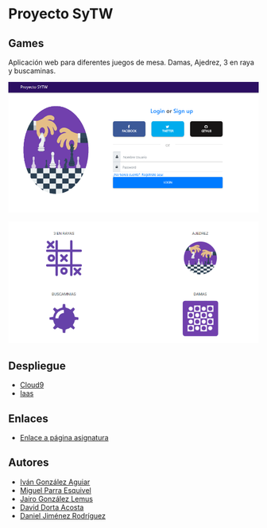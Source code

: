 
# Proyecto SyTW

## Games

Aplicación web para diferentes juegos de mesa. Damas, Ajedrez, 3 en raya y buscaminas.

 ![](/public/img/readme/login.png)
 
 ![](/public/img/readme/juegos.png)


## Despliegue
* [Cloud9]()
* [Iaas]()


## Enlaces
* [Enlace a página asignatura](https://campusvirtual.ull.es/1718/course/view.php?id=4675)

## Autores
* [Iván González Aguiar](https://ivan-ga.github.io/)
* [Miguel Parra Esquivel](https://alu0100200393.github.io/)
* [Jairo González Lemus](https://alu0100813272.github.io/)
* [David Dorta Acosta](https://alu0100851236.github.io/)
* [Daniel Jiménez Rodríguez](https://alu0100826555.github.io/)
